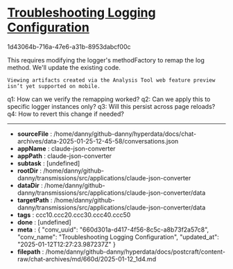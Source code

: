 # [Troubleshooting Logging Configuration](https://claude.ai/chat/660d301a-d417-4f56-8c5c-a8b73f2a57c8)

1d43064b-716a-47e6-a31b-8953dabcf00c

 <antThinking>This requires modifying the logger's methodFactory to remap the log method. We'll update the existing code.</antThinking>
```
Viewing artifacts created via the Analysis Tool web feature preview isn’t yet supported on mobile.
```



q1: How can we verify the remapping worked?
q2: Can we apply this to specific logger instances only?
q3: Will this persist across page reloads?
q4: How to revert this change if needed?

---

* **sourceFile** : /home/danny/github-danny/hyperdata/docs/chat-archives/data-2025-01-25-12-45-58/conversations.json
* **appName** : claude-json-converter
* **appPath** : claude-json-converter
* **subtask** : [undefined]
* **rootDir** : /home/danny/github-danny/transmissions/src/applications/claude-json-converter
* **dataDir** : /home/danny/github-danny/transmissions/src/applications/claude-json-converter/data
* **targetPath** : /home/danny/github-danny/transmissions/src/applications/claude-json-converter/data
* **tags** : ccc10.ccc20.ccc30.ccc40.ccc50
* **done** : [undefined]
* **meta** : {
  "conv_uuid": "660d301a-d417-4f56-8c5c-a8b73f2a57c8",
  "conv_name": "Troubleshooting Logging Configuration",
  "updated_at": "2025-01-12T12:27:23.987237Z"
}
* **filepath** : /home/danny/github-danny/hyperdata/docs/postcraft/content-raw/chat-archives/md/660d/2025-01-12_1d4.md